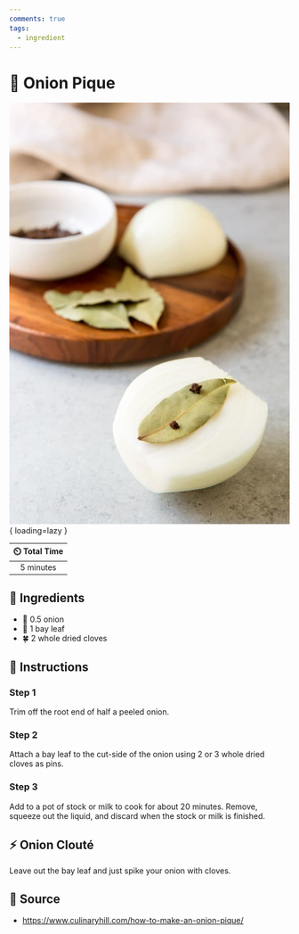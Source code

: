 ```yaml
---
comments: true
tags:
  - ingredient
---
```

# :onion: Onion Pique

![Onion Pique](../assets/images/onion-pique.jpg){ loading=lazy }

| :timer_clock: Total Time |
|:-----------------------: |
| 5 minutes |

## :salt: Ingredients

- :onion: 0.5 onion
- :fallen_leaf: 1 bay leaf
- :four_leaf_clover: 2 whole dried cloves

## :pencil: Instructions

### Step 1

Trim off the root end of half a peeled onion.

### Step 2

Attach a bay leaf to the cut-side of the onion using 2 or 3 whole dried cloves as pins.

### Step 3

Add to a pot of stock or milk to cook for about 20 minutes. Remove, squeeze out the liquid, and discard when the stock
or milk is finished.

## :zap: Onion Clouté

Leave out the bay leaf and just spike your onion with cloves.

## :link: Source

- <https://www.culinaryhill.com/how-to-make-an-onion-pique/>
